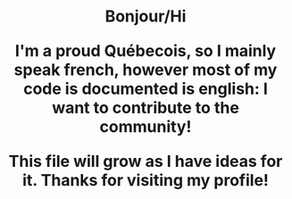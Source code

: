 <h1 align="center">Bonjour/Hi</>
<p>
I'm a proud Québecois, so I mainly speak french,  however most of my code is documented is english: I want to contribute to the community!

This file will grow as I have ideas for it. Thanks for visiting my profile!
</p>